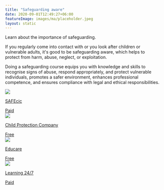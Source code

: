 ```yaml
---
title: "Safeguarding aware"
date: 2020-09-01T12:49:27+06:00
featureImage: images/ma/placeholder.jpeg
layout: static
---
```


Learn about the importance of safeguarding.

If you regularly come into contact with or you look after children or vulnerable adults, it's good to be safeguarding aware, which helps to protect from harm, abuse, neglect, or exploitation. 

Doing a safeguarding course equips you with knowledge and skills to recognise signs of abuse, respond appropriately, and protect vulnerable individuals, promotes a safer environment, enhances professional competence, and ensures compliance with legal and ethical responsibilities.

<a class="ma-link" href="https://www.safecic.co.uk/e-shop/all-categories/category/40-blended-learning-open-house-courses"><div class="ma-card ma-card-Learning"><div class="ma-icon"><img src ="/images/Icon-pound - learning - opacity.svg"/></div><div class="ma-name"><p>SAFEcic</p></div><div class="ma-paid-text"><span>Paid</span></div></div></a><a class="ma-link" href="https://www.childprotectioncompany.com/general/10-reasons-why-you-need-safeguarding-training/"><div class="ma-card ma-card-Learning"><div class="ma-icon"><img src ="/images/Icon-check - learning - opacity.svg"/></div><div class="ma-name"><p>Child Protection Company</p></div><div class="ma-paid-text"><span>Free </span></div></div></a><a class="ma-link" href="https://www.educare.co.uk/ppc/safeguarding-training-the-top-5-benefits"><div class="ma-card ma-card-Learning"><div class="ma-icon"><img src ="/images/Icon-check - learning - opacity.svg"/></div><div class="ma-name"><p>Educare</p></div><div class="ma-paid-text"><span>Free </span></div></div></a><a class="ma-link" href="https://www.awin1.com/cread.php?awinmid=15642&awinaffid=1198638&ued=https%3A%2F%2Fwww.learning247.co.uk%2F"><div class="ma-card ma-card-Learning"><div class="ma-icon"><img src ="/images/Icon-pound - learning - opacity.svg"/></div><div class="ma-name"><p>Learning 24/7</p></div><div class="ma-paid-text"><span>Paid</span></div></div></a>  

<br/><br/>






